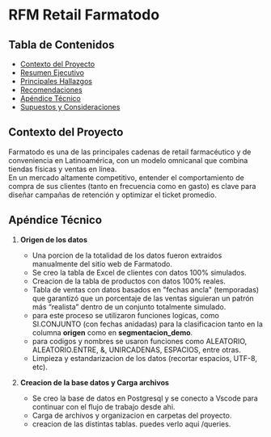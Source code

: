 # RFM Retail Farmatodo

## Tabla de Contenidos

- [Contexto del Proyecto](#contexto-del-proyecto)
- [Resumen Ejecutivo](#resumen-para-stakeholders)
- [Principales Hallazgos](#principales-hallazgos)
- [Recomendaciones](#recomendaciones)
- [Apéndice Técnico](#apéndice-técnico)
- [Supuestos y Consideraciones](#supuestos-y-consideraciones)

## Contexto del Proyecto 

Farmatodo es una de las principales cadenas de retail farmacéutico y de conveniencia en Latinoamérica, con un modelo omnicanal que combina tiendas físicas y ventas en línea.  
En un mercado altamente competitivo, entender el comportamiento de compra de sus clientes (tanto en frecuencia como en gasto) es clave para diseñar campañas de retención y optimizar el ticket promedio.



## Apéndice Técnico

1. **Origen de los datos**

    - Una porcion de la totalidad de los datos fueron extraidos manualmente del sitio web de Farmatodo.
    - Se creo la tabla de Excel de clientes con datos 100% simulados.
    - Creacion de la tabla de productos con datos 100% reales.
    - Tabla de ventas con datos basados en "fechas ancla" (temporadas) que garantizó que un porcentaje de las ventas siguieran un patrón más “realista” dentro de un conjunto totalmente simulado.
    - para este proceso se utilizaron funciones logicas, como SI.CONJUNTO (con fechas anidadas) para la clasificacion tanto en la columna **origen** como en **segmentacion_demo**.
    - para codigos y nombres se usaron funciones como ALEATORIO, ALEATORIO.ENTRE, &, UNIRCADENAS, ESPACIOS, entre otras.
    - Limpieza y estandarizacion de los datos (recortar espacios, UTF-8, etc).

2. **Creacion de la base datos y Carga archivos**

    - Se creo la base de datos en Postgresql y se conecto a Vscode para continuar con el flujo de trabajo desde ahi.
    - Carga de archivos y organizacion en carpetas del proyecto.
    - creacion de las distintas tablas. puedes verlo aqui /queries.

    

